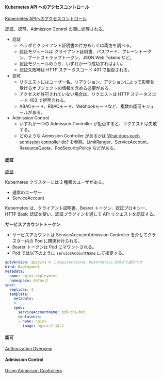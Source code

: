 
#### Kubernetes API へのアクセスコントロール

[Kubernetes APIへのアクセスコントロール](https://kubernetes.io/ja/docs/concepts/security/controlling-access/)

認証、認可、Admission Control の順に処理される。

* 認証
  * ヘッダとクライアント証明書の片方もしくは両方を調べる。
  * 認証モジュールは クライアント証明書、パスワード、プレーントークン、ブートストラップトークン、JSON Web Tokens など。
  * 認証モジュールのうち、いずれか一つ成功すればよい。
  * 認証失敗時は HTTP ステータスコード 401 で拒否される。
* 認可
  * リクエストにはユーザー名、リアクション、アクションによって影響を受けるオブジェクトの情報を含める必要がある。
  * アクセスが許可されていない場合は、リクエストは HTTP ステータスコード 403 で拒否される。
  * ABACモード、RBACモード、Webhookモードなど、複数の認可モジュールがある。
* Admission Control
  * いずれか一つの Admission Controller が拒否すると、リクエストは失敗する。
  * どのような Admission Controller があるかは [What does each admission controller do?](https://kubernetes.io/docs/reference/access-authn-authz/admission-controllers/#what-does-each-admission-controller-do) を参照。LimitRanger、ServiceAccount、ResourceQuota、PodSecurityPolicy などがある。


#### 認証

[認証](https://kubernetes.io/ja/docs/reference/access-authn-authz/authentication/)

Kubernetes クラスターには 2 種類のユーザがある。

* 通常のユーザー
* ServiceAccount

Kubernetes は、クライアント証明書、Bearer トークン、認証プロキシー、HTTP Basic 認証を使い、認証プラグインを通して API リクエストを認証する。

**サービスアカウントトークン**  

* サービスアカウントは ServiceAccountAdmission Controller を介してクラスター内の Pod に関連付けられる。
* Bearer トークンは Pod にマウントされる。
* Pod では以下のように ```serviceAccountName``` にて指定する。

```yaml
apiVersion: apps/v1 # このapiVersionは、Kubernetes1.9時点で適切です
kind: Deployment
metadata:
  name: nginx-deployment
  namespace: default
spec:
  replicas: 3
  template:
    metadata:
    # ...
    spec:
      serviceAccountName: bob-the-bot
      containers:
      - name: nginx
        image: nginx:1.14.2
```


#### 認可

[Authorization Overview](https://kubernetes.io/docs/reference/access-authn-authz/authorization/)


#### Admission Control

[Using Admission Controllers](https://kubernetes.io/docs/reference/access-authn-authz/admission-controllers/)


